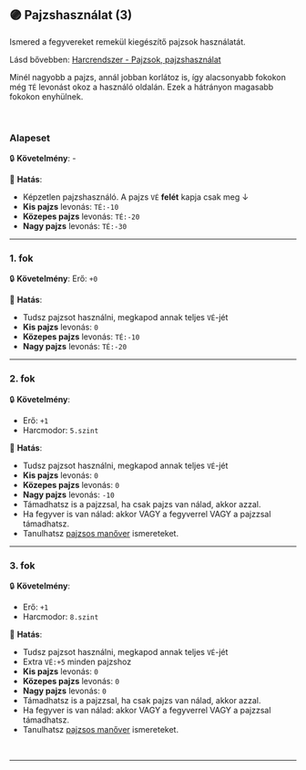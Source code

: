## 🟣 Pajzshasználat (3)

Ismered a fegyvereket remekül kiegészítő pajzsok használatát.

Lásd bővebben: [Harcrendszer - Pajzsok, pajzshasználat](../064_02_09_pajzsok_pajzshasznalat.md)

Minél nagyobb a pajzs, annál jobban korlátoz is, így alacsonyabb fokokon még `TÉ` levonást okoz a használó oldalán. Ezek a hátrányon magasabb fokokon enyhülnek.

<br />

### Alapeset

🔒 **Követelmény**: -

🌟 **Hatás**:
- Képzetlen pajzshasználó. A pajzs `VÉ` **felét** kapja csak meg ↓
- **Kis pajzs** levonás: `TÉ:-10`
- **Közepes pajzs** levonás: `TÉ:-20`
- **Nagy pajzs** levonás: `TÉ:-30`

---
### 1. fok

🔒 **Követelmény**: Erő: `+0`

🌟 **Hatás**:
- Tudsz pajzsot használni, megkapod annak teljes `VÉ`-jét
- **Kis pajzs** levonás: `0`
- **Közepes pajzs** levonás: `TÉ:-10`
- **Nagy pajzs** levonás: `TÉ:-20`

---
### 2. fok

🔒 **Követelmény**:
- Erő: `+1`
- Harcmodor: `5.szint`

🌟 **Hatás**:
- Tudsz pajzsot használni, megkapod annak teljes `VÉ`-jét
- **Kis pajzs** levonás: `0`
- **Közepes pajzs** levonás: `0`
- **Nagy pajzs** levonás: `-10`
- Támadhatsz is a pajzzsal, ha csak pajzs van nálad, akkor azzal.
- Ha fegyver is van nálad: akkor VAGY a fegyverrel VAGY a pajzzsal támadhatsz.
- Tanulhatsz [pajzsos manőver](../066_05_altalanos_manoverek.md) ismereteket.

---
### 3. fok

🔒 **Követelmény**:
- Erő: `+1`
- Harcmodor: `8.szint`

🌟 **Hatás**:
- Tudsz pajzsot használni, megkapod annak teljes `VÉ`-jét
- Extra `VÉ:+5` minden pajzshoz
- **Kis pajzs** levonás: `0`
- **Közepes pajzs** levonás: `0`
- **Nagy pajzs** levonás: `0`
- Támadhatsz is a pajzzsal, ha csak pajzs van nálad, akkor azzal.
- Ha fegyver is van nálad: akkor VAGY a fegyverrel VAGY a pajzzsal támadhatsz.
- Tanulhatsz [pajzsos manőver](../066_05_altalanos_manoverek.md) ismereteket.

<br />

---
